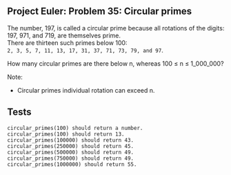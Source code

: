 
## Project Euler: Problem 35: Circular primes

The number, 197, is called a circular prime because all rotations of the digits: 197, 971, and 719, are themselves prime.  
There are thirteen such primes below 100:  
`2, 3, 5, 7, 11, 13, 17, 31, 37, 71, 73, 79, and 97`.  

How many circular primes are there below n, whereas 100 ≤ n ≤ 1_000_000?  

Note:
  - Circular primes individual rotation can exceed n.


## Tests

    circular_primes(100) should return a number.
    circular_primes(100) should return 13.
    circular_primes(100000) should return 43.
    circular_primes(250000) should return 45.
    circular_primes(500000) should return 49.
    circular_primes(750000) should return 49.
    circular_primes(1000000) should return 55.

